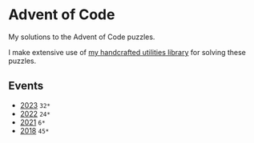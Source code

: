 # Advent of Code

My solutions to the Advent of Code puzzles.

I make extensive use of
[my handcrafted utilities library](https://github.com/thijsnissen/advent-of-code/tree/main/code/utilities/src)
for solving these puzzles.

## Events

* [2023](https://github.com/thijsnissen/advent-of-code/tree/main/code/2023/src) `32*`
* [2022](https://github.com/thijsnissen/advent-of-code/tree/main/code/2022/src) `24*`
* [2021](https://github.com/thijsnissen/advent-of-code/tree/main/code/2021/src) `6*`
* [2018](https://github.com/thijsnissen/advent-of-code/tree/main/code/2018/src) `45*`
